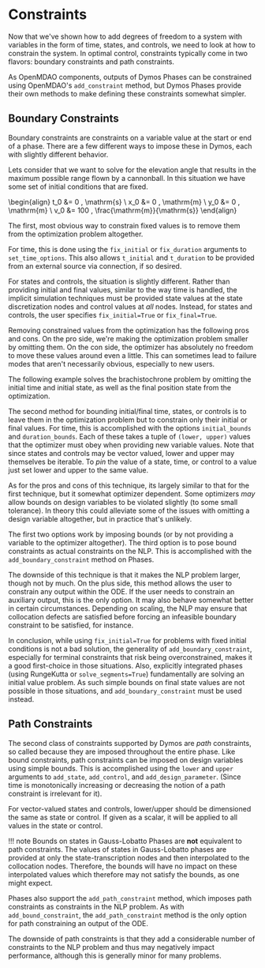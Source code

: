 # Constraints

Now that we've shown how to add degrees of freedom to a system with variables in the form of
time, states, and controls, we need to look at how to constrain the system.  In optimal control,
constraints typically come in two flavors:  boundary constraints and path constraints.

As OpenMDAO components, outputs of Dymos Phases can be constrained using OpenMDAO's `add_constraint` method, but Dymos Phases provide their own methods to make defining these constraints somewhat simpler.

##  Boundary Constraints

Boundary constraints are constraints on a variable value at the start or end of a phase.  There
are a few different ways to impose these in Dymos, each with slightly different behavior.

Lets consider that we want to solve for the elevation angle that results in the maximum possible
range flown by a cannonball.  In this situation we have some set of initial conditions that are
fixed.

\begin{align}
    t_0 &= 0 \, \mathrm{s} \\
    x_0 &= 0 \, \mathrm{m} \\
    y_0 &= 0 \, \mathrm{m} \\
    v_0 &= 100 \, \frac{\mathrm{m}}{\mathrm{s}}
\end{align}

The first, most obvious way to constrain fixed values is to remove them from the optimization problem altogether.

For time, this is done using the `fix_initial` or `fix_duration` arguments to `set_time_options`.
This also allows `t_initial` and `t_duration` to be provided from an external source via connection, if so desired.

For states and controls, the situation is slightly different.
Rather than providing initial and final values, similar to the way time is handled, the implicit simulation techniques must
be provided state values at the state discretization nodes and control values at *all* nodes.
Instead, for states and controls, the user specifies `fix_initial=True` or `fix_final=True`.

Removing constrained values from the optimization has the following pros and cons.
On the pro side, we're making the optimization problem smaller by omitting them.
On the con side, the optimizer has absolutely no freedom to move these values around even a little.
This can sometimes lead to failure modes that aren't necessarily obvious, especially to new users.

The following example solves the brachistochrone problem by omitting the initial time and initial state, as well as the final position state from the optimization.

The second method for bounding initial/final time, states, or controls is to leave them in the
optimization problem but to constrain only their initial or final values.  For time, this is
accomplished with the options `initial_bounds` and `duration_bounds`.  Each of these takes a tuple
of `(lower, upper)` values that the optimizer must obey when providing new variable values.  Note
that since states and controls may be vector valued, lower and upper may themselves be iterable.
To *pin* the value of a state, time, or control to a value just set lower and upper to the same
value.

As for the pros and cons of this technique, its largely similar to that for the first technique,
but it somewhat optimizer dependent.  Some optimizers *may* allow bounds on design variables to
be violated slightly (to some small tolerance).  In theory this could alleviate some of the issues
with omitting a design variable altogether, but in practice that's unlikely.

The first two options work by imposing bounds (or by not providing a variable to the optimizer
altogether).  The third option is to pose bound constraints as actual constraints on the NLP.
This is accomplished with the `add_boundary_constraint` method on Phases.

The downside of this technique is that it makes the NLP problem larger, though not by much.  On
the plus side, this method allows the user to constrain any output within the ODE.  If the user
needs to constrain an auxiliary output, this is the only option.  It may also behave somewhat better
in certain circumstances.  Depending on scaling, the NLP may ensure that collocation defects are
satisfied before forcing an infeasible boundary constraint to be satisfied, for instance.

In conclusion, while using `fix_initial=True` for problems with fixed initial conditions is not a bad solution, the generality of `add_boundary_constraint`, especially for terminal constraints that risk being overconstrained, makes it a good first-choice in those situations.
Also, explicitly integrated phases (using RungeKutta or `solve_segments=True`) fundamentally are solving an initial value problem.
As such simple bounds on final state values are not possible in those situations, and `add_boundary_constraint` must be used instead.

##  Path Constraints

The second class of constraints supported by Dymos are *path* constraints, so called because they are imposed throughout the entire phase.
Like bound constraints, path constraints can be imposed on design variables using simple bounds.
This is accomplished using the `lower` and `upper` arguments to `add_state`, `add_control`, and `add_design_parameter`.
(Since time is monotonically increasing or decreasing the notion of a path constraint is irrelevant for it).

For vector-valued states and controls, lower/upper should be dimensioned the same as state or control.
If given as a scalar, it will be applied to all values in the state or control.

!!! note
    Bounds on states in Gauss-Lobatto Phases are **not** equivalent to path constraints.
    The values of states in Gauss-Lobatto phases are provided at only the state-transcription nodes and then interpolated to the collocation nodes.
    Therefore, the bounds will have no impact on these interpolated values which therefore may not satisfy the bounds, as one might expect.

Phases also support the `add_path_constraint` method, which imposes path constraints as constraints in the NLP problem.
As with `add_bound_constraint`, the `add_path_constraint` method is the only option for path constraining an output of the ODE.

The downside of path constraints is that they add a considerable number of constraints to the NLP problem and thus may negatively impact performance, although this is generally minor for many problems.

